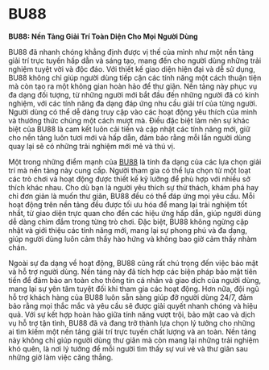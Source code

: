 # BU88

**BU88: Nền Tảng Giải Trí Toàn Diện Cho Mọi Người Dùng**

BU88 đã nhanh chóng khẳng định được vị thế của mình như một nền tảng giải trí trực tuyến hấp dẫn và sáng tạo, mang đến cho người dùng những trải nghiệm tuyệt vời và độc đáo. Với thiết kế giao diện hiện đại và dễ sử dụng, BU88 không chỉ giúp người dùng tiếp cận các tính năng một cách thuận tiện mà còn tạo ra một không gian hoàn hảo để thư giãn. Nền tảng này phục vụ đa dạng đối tượng, từ những người mới bắt đầu đến những người đã có kinh nghiệm, với các tính năng đa dạng đáp ứng nhu cầu giải trí của từng người. Người dùng có thể dễ dàng truy cập vào các hoạt động yêu thích của mình và thưởng thức chúng một cách mượt mà. Điều đặc biệt làm nên sự khác biệt của BU88 là cam kết luôn cải tiến và cập nhật các tính năng mới, giữ cho nền tảng luôn tươi mới và hấp dẫn, đảm bảo rằng mỗi lần người dùng quay lại sẽ có những trải nghiệm mới mẻ và thú vị.

Một trong những điểm mạnh của <a href="https://bu88.biz">BU88</a> là tính đa dạng của các lựa chọn giải trí mà nền tảng này cung cấp. Người tham gia có thể lựa chọn từ một loạt các trò chơi và hoạt động được thiết kế kỹ lưỡng để phù hợp với nhiều sở thích khác nhau. Cho dù bạn là người yêu thích sự thử thách, khám phá hay chỉ đơn giản là muốn thư giãn, BU88 đều có thể đáp ứng mọi yêu cầu. Mỗi hoạt động trên nền tảng đều được tối ưu hóa để mang lại trải nghiệm tốt nhất, từ giao diện trực quan cho đến các hiệu ứng hấp dẫn, giúp người dùng dễ dàng chìm đắm trong từng trò chơi. Đặc biệt, BU88 không ngừng cập nhật và giới thiệu các tính năng mới, mang lại sự phong phú và đa dạng, giúp người dùng luôn cảm thấy hào hứng và không bao giờ cảm thấy nhàm chán.

Ngoài sự đa dạng về hoạt động, BU88 cũng rất chú trọng đến việc bảo mật và hỗ trợ người dùng. Nền tảng này đã tích hợp các biện pháp bảo mật tiên tiến để đảm bảo an toàn cho thông tin cá nhân và giao dịch của người dùng, mang lại sự yên tâm tuyệt đối khi tham gia các hoạt động. Hơn nữa, đội ngũ hỗ trợ khách hàng của BU88 luôn sẵn sàng giúp đỡ người dùng 24/7, đảm bảo rằng mọi thắc mắc và yêu cầu sẽ được giải quyết nhanh chóng và hiệu quả. Với sự kết hợp hoàn hảo giữa tính năng vượt trội, bảo mật cao và dịch vụ hỗ trợ tận tình, BU88 đã và đang trở thành lựa chọn lý tưởng cho những ai tìm kiếm một nền tảng giải trí trực tuyến chất lượng và an toàn. Nền tảng này không chỉ giúp người dùng thư giãn mà còn mang lại những trải nghiệm khó quên, là nơi lý tưởng để mỗi người tìm thấy sự vui vẻ và thư giãn sau những giờ làm việc căng thẳng. 
